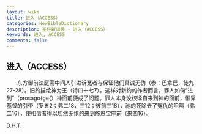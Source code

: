 ```yaml
---
layout: wiki
title: 进入（ACCESS）
categories: NewBibleDictionary
description: 圣经新词典 - 进入（ACCESS）
keywords: 进入, ACCESS
comments: false
---
```


## 进入（ACCESS）

　　东方御前法庭需中间人引进诉冤者与保证他们真诚无伪（参：巴拿巴，徒九27-28）。旧约描绘神为王（诗四十七7），这样对新约的作者而言，罪人如何“进到”（prosago{ge{）神面前便成了问题。罪人本身没权迳自来到神的面前，惟靠基督的引带（罗五2；弗二18，三12；彼前三18），祂的死除去了冤仇的阻隔（弗二16），使相信者得以坦然无惧的来到施恩宝座前（来四16）。

D.H.T.
